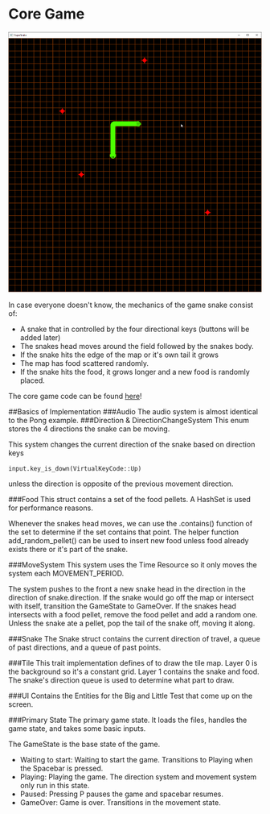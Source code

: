 # Core Game
 ![screenshot](images/CoreGameScreenshot.png)

In case everyone doesn't know, the mechanics of the game snake consist of:
*   A snake that in controlled by the four directional keys (buttons will be added later)
*   The snakes head moves around the field followed by the snakes body.
*   If the snake hits the edge of the map or it's own tail it grows
*   The map has food scattered randomly.
*   If the snake hits the food, it grows longer and a new food is randomly placed. 

The core game code can be found [here](https://github.com/mrhatman/SuperSnake/tree/Core-Game)!

##Basics of Implementation
###Audio
The audio system is almost identical to the Pong example.
###Direction & DirectionChangeSystem 
This enum stores the 4 directions the snake can be moving.

This system changes the current direction of the snake based on direction keys

    input.key_is_down(VirtualKeyCode::Up) 

unless the direction is opposite of the previous movement direction.

###Food
This struct contains a set of the food pellets. A HashSet is used for performance reasons.

Whenever the snakes head moves, we can use the .contains() function of the set to determine if
the set contains that point. The helper function add_random_pellet() can be used to insert new food unless food already 
exists there or it's part of the snake.

###MoveSystem
This system uses the Time Resource so it only moves the system each MOVEMENT_PERIOD.

The system pushes to the front a new snake head in the direction in the direction of snake.direction. If the snake would
go off the map or intersect with itself, transition the GameState to GameOver. If the snakes head intersects with a 
food pellet, remove the food pellet and add a random one. 
Unless the snake ate a pellet, pop the tail of the snake off, moving it along.

###Snake
The Snake struct contains the current direction of travel, a queue of past directions, and a queue of past points.

###Tile 
 This trait implementation defines of to draw the tile map. 
 Layer 0 is the background so it's a constant grid. Layer 1 contains the snake and food. The snake's
 direction queue is used to determine what part to draw. 
 
###UI 
Contains the Entities for the Big and Little Test that come up on the screen.
 
###Primary State
The primary game state. It loads the files, handles the game state, and takes some basic inputs.

The GameState is the base state of the game.
* Waiting to start: Waiting to start the game. Transitions to Playing when the Spacebar is pressed.
* Playing: Playing the game. The direction system and movement system only run in this state.
* Paused: Pressing P pauses the game and spacebar resumes.
* GameOver: Game is over. Transitions in the movement state.
